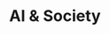 ---
image: "https://images.unsplash.com/photo-1507146153580-69a1fe6d8aa1?ixlib=rb-1.2.1&ixid=MnwxMjA3fDB8MHxwaG90by1wYWdlfHx8fGVufDB8fHx8&auto=format&fit=crop&w=1170&q=80"
title: "AI & Society"
description: "To focus on the social/societal aspects of AI models such as Fairness/Ethics, Legal/Policy, Future of Works/Jobs, Human Computer Interaction, Perception of AI."
label: "Check Features"
link: "#/"
---